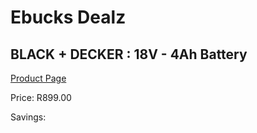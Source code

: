 
# Ebucks Dealz
## BLACK + DECKER : 18V - 4Ah Battery
[Product Page](https://www.ebucks.com/web/shop/productSelected.do?prodId=381616028&catId=370101825)

Price: R899.00

Savings: 


	